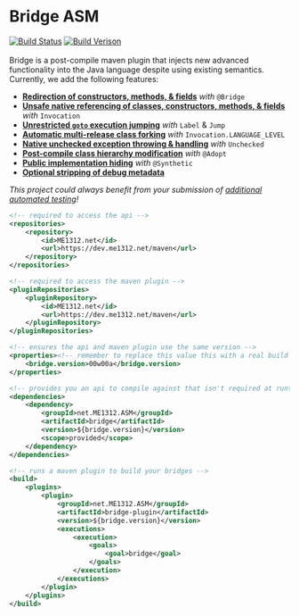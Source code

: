 # Bridge ASM
[![Build Status](https://dev.me1312.net/jenkins/job/Bridge/badge/icon)](https://dev.me1312.net/jenkins/job/Bridge/)
[![Build Verison](https://img.shields.io/badge/dynamic/xml.svg?label=build&url=https%3A%2F%2Fdev.me1312.net%2Fmaven%2Fnet%2FME1312%2FASM%2Fbridge-plugin%2Fmaven-metadata.xml&query=%2F%2Fversioning%2Frelease&colorB=blue)](https://dev.me1312.net/jenkins/job/Bridge/)<br><br>
Bridge is a post-compile maven plugin that injects new advanced functionality into the Java language despite using existing semantics. Currently, we add the following features:
* [**Redirection of constructors, methods, &amp; fields**](https://github.com/ME1312/Bridge/wiki/Features#bridges) *with* `@Bridge`
* [**Unsafe native referencing of classes, constructors, methods, &amp; fields**](https://github.com/ME1312/Bridge/wiki/Features#invocations) *with* `Invocation`
* [**Unrestricted `goto` execution jumping**](https://github.com/ME1312/Bridge/wiki/Features#jumps) *with* `Label` &amp; `Jump`
* [**Automatic multi-release class forking**](https://github.com/ME1312/Bridge/wiki/Features#forks) *with* `Invocation.LANGUAGE_LEVEL`
* [**Native unchecked exception throwing &amp; handling**](https://github.com/ME1312/Bridge/wiki/Features#unchecked-exceptions) *with* `Unchecked`
* [**Post-compile class hierarchy modification**](https://github.com/ME1312/Bridge/wiki/Features#type-adoption) *with* `@Adopt`
* [**Public implementation hiding**](https://github.com/ME1312/Bridge/wiki/Features#appending-the-synthetic-modifier) *with* `@Synthetic`
* [**Optional stripping of debug metadata**](https://github.com/ME1312/Bridge/wiki/Features#removing-debug-metadata)

*This project could always benefit from your submission of [additional automated testing](https://github.com/ME1312/Bridge/issues/1)!*
<br>

```xml
<!-- required to access the api -->
<repositories>
    <repository>
        <id>ME1312.net</id>
        <url>https://dev.me1312.net/maven</url>
    </repository>
</repositories>

<!-- required to access the maven plugin -->
<pluginRepositories>
    <pluginRepository>
        <id>ME1312.net</id>
        <url>https://dev.me1312.net/maven</url>
    </pluginRepository>
</pluginRepositories>

<!-- ensures the api and maven plugin use the same version -->
<properties><!-- remember to replace this value this with a real build id! -->
    <bridge.version>00w00a</bridge.version>
</properties>

<!-- provides you an api to compile against that isn't required at runtime -->
<dependencies>
    <dependency>
        <groupId>net.ME1312.ASM</groupId>
        <artifactId>bridge</artifactId>
        <version>${bridge.version}</version>
        <scope>provided</scope>
    </dependency>
</dependencies>

<!-- runs a maven plugin to build your bridges -->
<build>
    <plugins>
        <plugin>
            <groupId>net.ME1312.ASM</groupId>
            <artifactId>bridge-plugin</artifactId>
            <version>${bridge.version}</version>
            <executions>
                <execution>
                    <goals>
                        <goal>bridge</goal>
                    </goals>
                </execution>
            </executions>
        </plugin>
    </plugins>
</build>
```
<br><br>
<br><br>
